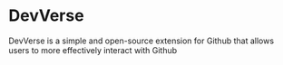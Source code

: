# DevVerse

DevVerse is a simple and open-source extension for Github that allows users to more effectively interact with Github
